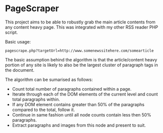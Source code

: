 # PageScraper
This project aims to be able to robustly grab the main article contents from any content heavy page. This was integrated with my other RSS reader PHP script.

Basic usage:

```
pagescrape.php?targetUrl=http://www.somenewssitehere.com/somearticle 
```


The basic assumption behind the algorithm is that the article/content heavy portion of any site is likely to also be the largest cluster of paragraph tags in the document.

The algorithm can be sumarised as follows:
<ul>
<li>Count total number of paragraphs contained within a page.</li>
<li>Iterate through each of the DOM elements of the current level and count total paragraphs within.</li>
<li>If any DOM element contains greater than 50% of the paragraphs compared to the total, follow it.</li>
<li>Continue in same fashion until all node counts contain less then 50% paragraphs.</li>
<li>Extract paragraphs and images from this node and present to suit.</li>
</ul>
